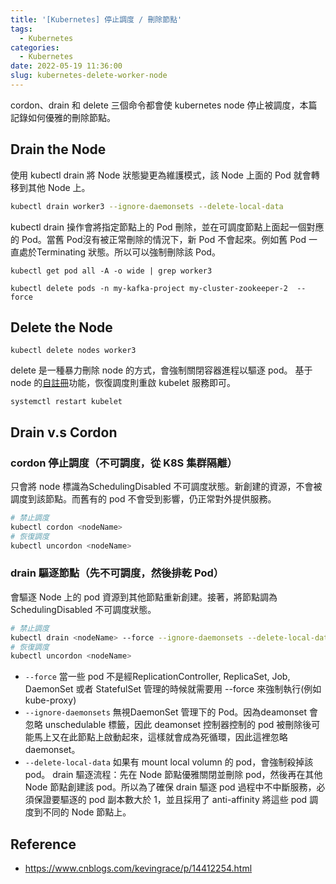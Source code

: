 ```yaml
---
title: '[Kubernetes] 停止調度 / 刪除節點'
tags:
  - Kubernetes
categories:
  - Kubernetes
date: 2022-05-19 11:36:00
slug: kubernetes-delete-worker-node
---
```


cordon、drain 和 delete 三個命令都會使 kubernetes node 停止被調度，本篇記錄如何優雅的刪除節點。

<!--more-->

## Drain the Node
使用 kubectl drain 將 Node 狀態變更為維護模式，該 Node 上面的 Pod 就會轉移到其他 Node 上。
```bash
kubectl drain worker3 --ignore-daemonsets --delete-local-data
```
kubectl drain 操作會將指定節點上的 Pod 刪除，並在可調度節點上面起一個對應的 Pod。當舊 Pod沒有被正常刪除的情況下，新 Pod 不會起來。例如舊 Pod 一直處於Terminating 狀態。所以可以強制刪除該 Pod。
```
kubectl get pod all -A -o wide | grep worker3

kubectl delete pods -n my-kafka-project my-cluster-zookeeper-2  --force
```
## Delete the Node
```
kubectl delete nodes worker3
```
delete 是一種暴力刪除 node 的方式，會強制關閉容器進程以驅逐 pod。
基于 node 的[自註冊](https://kubernetes.io/docs/concepts/architecture/nodes/#self-registration-of-nodes)功能，恢復調度則重啟 kubelet 服務即可。
```
systemctl restart kubelet
```

## Drain v.s Cordon

### cordon 停止調度（不可調度，從 K8S 集群隔離）
只會將 node 標識為SchedulingDisabled 不可調度狀態。新創建的資源，不會被調度到該節點。而舊有的 pod 不會受到影響，仍正常對外提供服務。
```bash
# 禁止調度
kubectl cordon <nodeName>
# 恢復調度
kubectl uncordon <nodeName>
```
### drain 驅逐節點（先不可調度，然後排乾 Pod）
會驅逐 Node 上的 pod 資源到其他節點重新創建。接著，將節點調為 SchedulingDisabled 不可調度狀態。
```bash
# 禁止調度
kubectl drain <nodeName> --force --ignore-daemonsets --delete-local-data
# 恢復調度
kubectl uncordon <nodeName>
```
- `--force` 當一些 pod 不是經ReplicationController, ReplicaSet, Job, DaemonSet 或者 StatefulSet 管理的時候就需要用 --force 來強制執行(例如 kube-proxy)
- `--ignore-daemonsets` 無視DaemonSet 管理下的 Pod。因為deamonset 會忽略 unschedulable 標籤，因此 deamonset 控制器控制的 pod 被刪除後可能馬上又在此節點上啟動起來，這樣就會成為死循環，因此這裡忽略daemonset。
- `--delete-local-data` 如果有 mount local volumn 的 pod，會強制殺掉該 pod。
drain 驅逐流程：先在 Node 節點優雅關閉並刪除 pod，然後再在其他 Node 節點創建該 pod。所以為了確保 drain 驅逐 pod 過程中不中斷服務，必須保證要驅逐的 pod 副本數大於 1，並且採用了 anti-affinity 將這些 pod 調度到不同的 Node 節點上。


## Reference
- https://www.cnblogs.com/kevingrace/p/14412254.html
